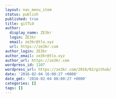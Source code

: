 ```yaml
---
layout: nav_menu_item
status: publish
published: true
title: gitTLO
author:
  display_name: ZE3kr
  login: ZE3kr
  email: ze3kr@tlo.xyz
  url: https://ze3kr.com
author_login: ZE3kr
author_email: ze3kr@tlo.xyz
author_url: https://ze3kr.com
wordpress_id: 1107
wordpress_url: https://ze3kr.com/2016/02/github/
date: '2016-02-04 16:00:27 +0000'
date_gmt: '2016-02-04 08:00:27 +0000'
categories: []
tags: []
---
```


